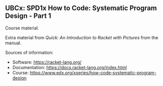 UBCx: SPD1x How to Code: Systematic Program Design - Part 1
-----------------------------------------------------------

Course material.

Extra material from _Quick: An Introduction to Racket with Pictures_ from the manual.

Sources of information:
* Software: https://racket-lang.org/
* Documentation: https://docs.racket-lang.org/index.html
* Course: https://www.edx.org/xseries/how-code-systematic-program-design
